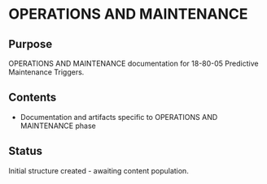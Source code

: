 # OPERATIONS AND MAINTENANCE

## Purpose
OPERATIONS AND MAINTENANCE documentation for 18-80-05 Predictive Maintenance Triggers.

## Contents
- Documentation and artifacts specific to OPERATIONS AND MAINTENANCE phase

## Status
Initial structure created - awaiting content population.
